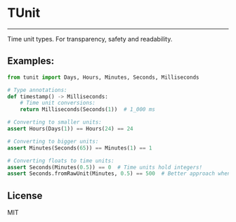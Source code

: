 # TUnit
---
Time unit types. For transparency, safety and readability.

## Examples:

```python
from tunit import Days, Hours, Minutes, Seconds, Milliseconds

# Type annotations:
def timestamp() -> Milliseconds:
    # Time unit conversions:
    return Milliseconds(Seconds(1))  # 1_000 ms

# Converting to smaller units:
assert Hours(Days(1)) == Hours(24) == 24

# Converting to bigger units:
assert Minutes(Seconds(65)) == Minutes(1) == 1

# Converting floats to time units:
assert Seconds(Minutes(0.5)) == 0  # Time units hold integers!
assert Seconds.fromRawUnit(Minutes, 0.5) == 500  # Better approach when fractions matter!
```

## License
MIT
